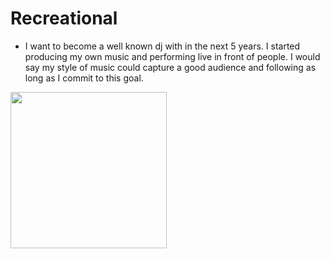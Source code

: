 # Recreational

- I want to become a well known dj with in the next 5 years. I started producing my own music and performing live in front of people. I would say my style of music could capture a good audience and following as long as I commit to this goal.

<img src ="https://i.imgur.com/mM9EXcS.jpg" height="250px">